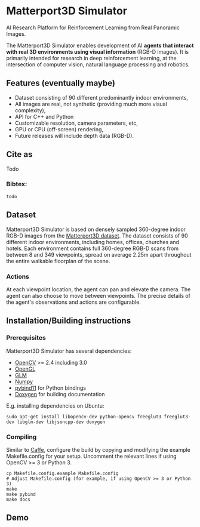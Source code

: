# Matterport3D Simulator
AI Research Platform for Reinforcement Learning from Real Panoramic Images.

The Matterport3D Simulator enables development of AI **agents that interact with real 3D environments using visual information** (RGB-D images). It is primarily intended for research in deep reinforcement learning, at the intersection of computer vision, natural language processing and robotics.

## Features (eventually maybe)
- Dataset consisting of 90 different predominantly indoor environments,
- All images are real, not synthetic (providing much more visual complexity),
- API for C++ and Python
- Customizable resolution, camera parameters, etc,
- GPU or CPU (off-screen) rendering,
- Future releases will include depth data (RGB-D).

## Cite as

Todo

### Bibtex:
```
todo
```

## Dataset

Matterport3D Simulator is based on densely sampled 360-degree indoor RGB-D images from the [Matterport3D dataset](https://niessner.github.io/Matterport/). The dataset consists of 90 different indoor environments, including homes, offices, churches and hotels. Each environment contains full 360-degree RGB-D scans from between 8 and 349 viewpoints, spread on average 2.25m apart throughout the entire walkable floorplan of the scene. 

### Actions

At each viewpoint location, the agent can pan and elevate the camera. The agent can also choose to move between viewpoints. The precise details of the agent's observations and actions are configurable.

## Installation/Building instructions

### Prerequisites

Matterport3D Simulator has several dependencies:
- [OpenCV](http://opencv.org/) >= 2.4 including 3.0 
- [OpenGL](https://www.opengl.org/)
- [GLM](https://glm.g-truc.net/0.9.8/index.html)
- [Numpy](http://www.numpy.org/)
- [pybind11](https://github.com/pybind/pybind11) for Python bindings
- [Doxygen](http://www.doxygen.org) for building documentation

E.g. installing dependencies on Ubuntu:
```
sudo apt-get install libopencv-dev python-opencv freeglut3 freeglut3-dev libglm-dev libjsoncpp-dev doxygen
```

### Compiling

Similar to [Caffe](http://caffe.berkeleyvision.org/installation.html), configure the build by copying and modifying the example Makefile.config for your setup. Uncomment the relevant lines if using OpenCV >= 3 or Python 3.

```
cp Makefile.config.example Makefile.config
# Adjust Makefile.config (for example, if using OpenCV >= 3 or Python 3)
make
make pybind
make docs
```

## Demo


